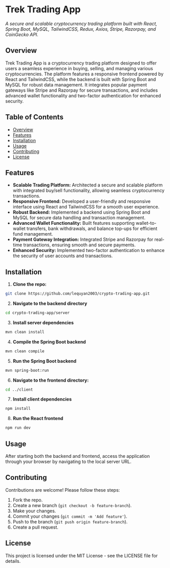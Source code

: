 # Trek Trading App

_A secure and scalable cryptocurrency trading platform built with React, Spring Boot, MySQL, TailwindCSS, Redux, Axios, Stripe, Razorpay, and CoinGecko API._

## Overview

Trek Trading App is a cryptocurrency trading platform designed to offer users a seamless experience in buying, selling, and managing various cryptocurrencies. The platform features a responsive frontend powered by React and TailwindCSS, while the backend is built with Spring Boot and MySQL for robust data management. It integrates popular payment gateways like Stripe and Razorpay for secure transactions, and includes advanced wallet functionality and two-factor authentication for enhanced security.

## Table of Contents

- [Overview](#overview)
- [Features](#features)
- [Installation](#installation)
- [Usage](#usage)
- [Contributing](#contributing)
- [License](#license)

## Features

- **Scalable Trading Platform:** Architected a secure and scalable platform with integrated buy/sell functionality, allowing seamless cryptocurrency transactions.
- **Responsive Frontend:** Developed a user-friendly and responsive interface using React and TailwindCSS for a smooth user experience.
- **Robust Backend:** Implemented a backend using Spring Boot and MySQL for secure data handling and transaction management.
- **Advanced Wallet Functionality:** Built features supporting wallet-to-wallet transfers, bank withdrawals, and balance top-ups for efficient fund management.
- **Payment Gateway Integration:** Integrated Stripe and Razorpay for real-time transactions, ensuring smooth and secure payments.
- **Enhanced Security:** Implemented two-factor authentication to enhance the security of user accounts and transactions.

## Installation

1. **Clone the repo:**

```bash
git clone https://github.com/lequyan2003/crypto-trading-app.git
```

2. **Navigate to the backend directory**

```bash
cd crypto-trading-app/server
```

3. **Install server dependencies**

```bash
mvn clean install
```

4. **Compile the Spring Boot backend**

```bash
mvn clean compile
```

5. **Run the Spring Boot backend**

```bash
mvn spring-boot:run
```

6. **Navigate to the frontend directory:**

```bash
cd ../client
```

7. **Install client dependencies**

```bash
npm install
```

8. **Run the React frontend**

```bash
npm run dev
```

## Usage

After starting both the backend and frontend, access the application through your browser by navigating to the local server URL.

## Contributing

Contributions are welcome! Please follow these steps:

1. Fork the repo.
2. Create a new branch (`git checkout -b feature-branch`).
3. Make your changes.
4. Commit your changes (`git commit -m 'Add feature'`).
5. Push to the branch (`git push origin feature-branch`).
6. Create a pull request.

## License

This project is licensed under the MIT License - see the LICENSE file for details.
